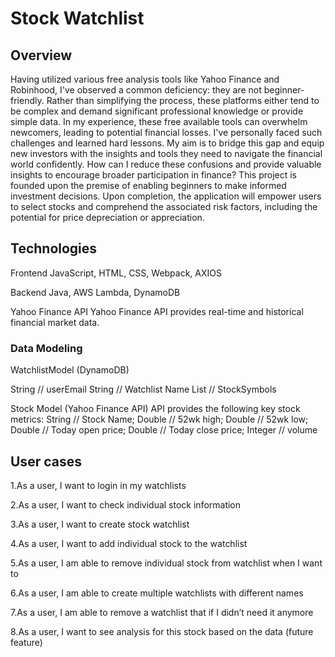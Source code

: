 # Stock Watchlist
## Overview
Having utilized various free analysis tools like Yahoo Finance and Robinhood, I've observed a common deficiency: they are not beginner-friendly. Rather than simplifying the process, these platforms either tend to be complex and demand significant professional knowledge or provide simple data. In my experience, these free available tools can overwhelm newcomers, leading to potential financial losses. I've personally faced such challenges and learned hard lessons. My aim is to bridge this gap and equip new investors with the insights and tools they need to navigate the financial world confidently. How can I reduce these confusions and provide valuable insights to encourage broader participation in finance? This project is founded upon the premise of enabling beginners to make informed investment decisions. Upon completion, the application will empower users to select stocks and comprehend the associated risk factors, including the potential for price depreciation or appreciation.

## Technologies
Frontend
JavaScript, HTML, CSS, Webpack, AXIOS

Backend
Java, AWS Lambda, DynamoDB

Yahoo Finance API
Yahoo Finance API provides real-time and historical financial market data. 

### Data Modeling
WatchlistModel (DynamoDB)

String // userEmail
String // Watchlist Name
List<String> // StockSymbols  

Stock Model (Yahoo Finance API)
API provides the following key stock metrics:
String // Stock Name;
Double // 52wk high;
Double // 52wk low;
Double // Today open price;
Double // Today close price;
Integer // volume

## User cases
1.As a user, I want to login in my watchlists

2.As a user, I want to check individual stock information

3.As a user, I want to create stock watchlist

4.As a user, I want to add individual stock to the watchlist

5.As a user, I am able to remove individual stock from watchlist when I want to 

6.As a user, I am able to create multiple watchlists with different names

7.As a user, I am able to remove a watchlist that if I didn’t need it anymore

8.As a user, I want to see analysis for this stock based on the data (future feature)


